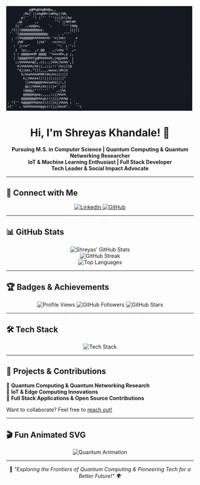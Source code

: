 <a href="https://github.com/sherurox">
  <img src="https://github.com/sherurox/sherurox/blob/main/POV.gif" alt="POV GIF" width="500"/>
</a>


<h1 align="center">Hi, I'm Shreyas Khandale! 👋</h1>

<p align="center">
  <b>Pursuing M.S. in Computer Science | Quantum Computing & Quantum Networking Researcher</b><br>
  <b>IoT & Machine Learning Enthusiast | Full Stack Developer</b><br>
  <b>Tech Leader & Social Impact Advocate</b>
</p>

---

## 🔗 Connect with Me  
<p align="center">
  <a href="https://www.linkedin.com/in/shreyaskhandale/">
    <img src="https://img.shields.io/badge/LinkedIn-Connect-blue?style=for-the-badge&logo=linkedin" alt="LinkedIn">
  </a>
  <a href="https://github.com/sherurox">
    <img src="https://img.shields.io/badge/GitHub-Follow-black?style=for-the-badge&logo=github" alt="GitHub">
  </a>
</p>

---

## 📊 GitHub Stats  
<p align="center">
  <img src="https://github-readme-stats.vercel.app/api?username=sherurox&show_icons=true&theme=dark&hide_border=true" alt="Shreyas' GitHub Stats">
  <br>
  <img src="https://github-readme-streak-stats.herokuapp.com?user=sherurox&theme=dark&hide_border=true&date_format=M%20j%5B%2C%20Y%5D" alt="GitHub Streak">
  <br>
  <img src="https://github-readme-stats.vercel.app/api/top-langs/?username=sherurox&layout=compact&theme=dark&hide_border=true" alt="Top Languages">
</p>

---

## 🏆 Badges & Achievements  
<p align="center">
  <img src="https://komarev.com/ghpvc/?username=sherurox&color=blue&style=for-the-badge" alt="Profile Views">
  <img src="https://img.shields.io/github/followers/sherurox?style=for-the-badge&logo=github" alt="GitHub Followers">
  <img src="https://img.shields.io/github/stars/sherurox?style=for-the-badge&logo=github" alt="GitHub Stars">
</p>

---

## 🛠 Tech Stack  
<p align="center">
  <img src="https://skillicons.dev/icons?i=python,c,cpp,java,js,react,nodejs,express,mongodb,postgres,docker,kubernetes,git,linux,vscode,arduino,raspberrypi" alt="Tech Stack">
</p>

---

## 🚀 Projects & Contributions  
🔹 **Quantum Computing & Quantum Networking Research**  
🔹 **IoT & Edge Computing Innovations**  
🔹 **Full Stack Applications & Open Source Contributions**  

Want to collaborate? Feel free to [reach out!](https://www.linkedin.com/in/shreyaskhandale/)  

---

## 🎬 Fun Animated SVG  
<p align="center">
  <img src="https://raw.githubusercontent.com/sherurox/sherurox/main/quantum_animation.svg" alt="Quantum Animation">
</p>

---

<p align="center">
  🚀 <i>"Exploring the Frontiers of Quantum Computing & Pioneering Tech for a Better Future!"</i> 🌍  
</p>
